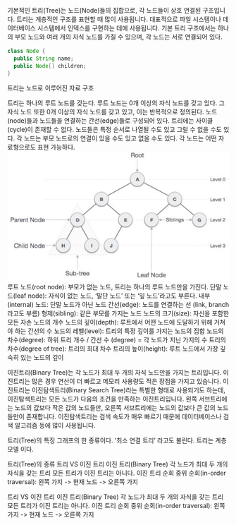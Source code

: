 

기본적인 트리(Tree)는 노드(Node)들의 집합으로, 각 노드들이 상호 연결된 구조입니다. 트리는 계층적인 구조를 표현할 때 많이 사용됩니다. 대표적으로 파일 시스템이나 데이터베이스 시스템에서 인덱스를 구현하는 데에 사용됩니다. 기본 트리 구조에서는 하나의 부모 노드와 여러 개의 자식 노드를 가질 수 있으며, 각 노드는 서로 연결되어 있다.
```java
class Node {
  public String name;
  public Node[] children;
}
```
트리는 노드로 이루어진 자료 구조

트리는 하나의 루트 노드를 갖는다.
루트 노드는 0개 이상의 자식 노드를 갖고 있다.
그 자식 노드 또한 0개 이상의 자식 노드를 갖고 있고, 이는 반복적으로 정의된다.
노드(node)들과 노드들을 연결하는 간선(edge)들로 구성되어 있다.
트리에는 사이클(cycle)이 존재할 수 없다.
노드들은 특정 순서로 나열될 수도 있고 그럴 수 없을 수도 있다.
각 노드는 부모 노드로의 연결이 있을 수도 있고 없을 수도 있다.
각 노드는 어떤 자료형으로도 표현 가능하다.
![img_1.png](img_1.png)
루트 노드(root node): 부모가 없는 노드, 트리는 하나의 루트 노드만을 가진다.
단말 노드(leaf node): 자식이 없는 노드, ‘말단 노드’ 또는 ‘잎 노드’라고도 부른다.
내부(internal) 노드: 단말 노드가 아닌 노드
간선(edge): 노드를 연결하는 선 (link, branch 라고도 부름)
형제(sibling): 같은 부모를 가지는 노드
노드의 크기(size): 자신을 포함한 모든 자손 노드의 개수
노드의 깊이(depth): 루트에서 어떤 노드에 도달하기 위해 거쳐야 하는 간선의 수
노드의 레벨(level): 트리의 특정 깊이를 가지는 노드의 집합
노드의 차수(degree): 하위 트리 개수 / 간선 수 (degree) = 각 노드가 지닌 가지의 수
트리의 차수(degree of tree): 트리의 최대 차수
트리의 높이(height): 루트 노드에서 가장 깊숙히 있는 노드의 깊이

이진트리(Binary Tree)는 각 노드가 최대 두 개의 자식 노드만을 가지는 트리입니다. 이진트리는 많은 경우 연산이 더 빠르고 메모리 사용량도 적은 장점을 가지고 있습니다. 이진트리는 이진탐색트리(Binary Search Tree)라는 특별한 형태로 사용되기도 하는데, 이진탐색트리는 모든 노드가 다음의 조건을 만족하는 이진트리입니다. 왼쪽 서브트리에는 노드의 값보다 작은 값의 노드들만, 오른쪽 서브트리에는 노드의 값보다 큰 값의 노드들만이 존재합니다. 이진탐색트리는 검색 속도가 매우 빠르기 때문에 데이터베이스나 검색 알고리즘 등에 많이 사용됩니다.


트리(Tree)의 특징
그래프의 한 종류이다. ‘최소 연결 트리’ 라고도 불린다.
트리는 계층 모델 이다.

트리(Tree)의 종류
트리 VS 이진 트리
이진 트리(Binary Tree)
각 노드가 최대 두 개의 자식을 갖는 트리
모든 트리가 이진 트리는 아니다.
이진 트리 순회
중위 순회(in-order traversal): 왼쪽 가지 -> 현재 노드 -> 오른쪽 가지

트리 VS 이진 트리
이진 트리(Binary Tree)
각 노드가 최대 두 개의 자식을 갖는 트리
모든 트리가 이진 트리는 아니다.
이진 트리 순회
중위 순회(in-order traversal): 왼쪽 가지 -> 현재 노드 -> 오른쪽 가지